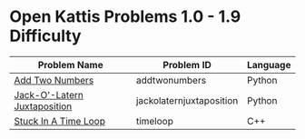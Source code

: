 # Open Kattis Problems 1.0 - 1.9 Difficulty

| Problem Name | Problem ID | Language |
| --- | --- | --- |
| [Add Two Numbers](https://open.kattis.com/problems/addtwonumbers)<a name="Add Two Numbers"></a> | addtwonumbers | Python |
| [Jack-O'-Latern Juxtaposition](https://open.kattis.com/problems/jackolanternjuxtaposition)<a name="Jack-O'-Latern Juxtaposition"></a> | jackolaternjuxtaposition | Python |
| [Stuck In A Time Loop](https://open.kattis.com/problems/timeloop)<a name="Stuck In A Time Loop"></a> | timeloop | C++ |
